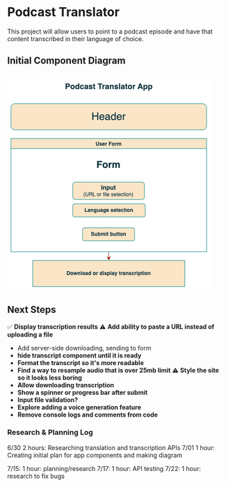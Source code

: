 # Podcast Translator

This project will allow users to point to a podcast episode and have that content transcribed in their language of choice.

## Initial Component Diagram
![diagram](pod-translator.drawio.png)

## Next Steps
✅ **Display transcription results**
⚠️ **Add ability to paste a URL instead of uploading a file**
  - Add server-side downloading, sending to form
- **hide transcript component until it is ready** 
- **Format the transcript so it's more readable**
- **Find a way to resample audio that is over 25mb limit**
⚠️ **Style the site so it looks less boring**
- **Allow downloading transcription**
- **Show a spinner or progress bar after submit**
- **Input file validation?**
- **Explore adding a voice generation feature**
- **Remove console logs and comments from code**

### Research & Planning Log
6/30
2 hours: Researching translation and transcription APIs
7/01
1 hour:  Creating initial plan for app components and making diagram

7/15: 1 hour: planning/research
7/17: 1 hour: API testing
7/22: 1 hour: research to fix bugs